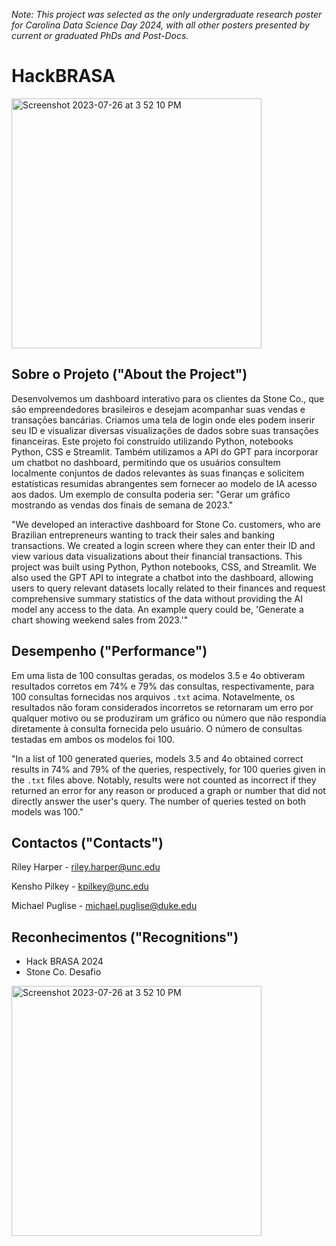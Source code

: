 *Note: This project was selected as the only undergraduate research poster for Carolina Data Science Day 2024, with all other posters presented by current or graduated PhDs and Post-Docs.*

# HackBRASA
<img width="400" alt="Screenshot 2023-07-26 at 3 52 10 PM" src="https://a.storyblok.com/f/182663/1344x756/bc9e2ed35a/stoneco.png">

## Sobre o Projeto ("About the Project")

Desenvolvemos um dashboard interativo para os clientes da Stone Co., que são empreendedores brasileiros e desejam acompanhar suas vendas e transações bancárias. Criamos uma tela de login onde eles podem inserir seu ID e visualizar diversas visualizações de dados sobre suas transações financeiras. Este projeto foi construído utilizando Python, notebooks Python, CSS e Streamlit. Também utilizamos a API do GPT para incorporar um chatbot no dashboard, permitindo que os usuários consultem localmente conjuntos de dados relevantes às suas finanças e solicitem estatísticas resumidas abrangentes sem fornecer ao modelo de IA acesso aos dados. Um exemplo de consulta poderia ser: "Gerar um gráfico mostrando as vendas dos finais de semana de 2023."

"We developed an interactive dashboard for Stone Co. customers, who are Brazilian entrepreneurs wanting to track their sales and banking transactions. We created a login screen where they can enter their ID and view various data visualizations about their financial transactions. This project was built using Python, Python notebooks, CSS, and Streamlit. We also used the GPT API to integrate a chatbot into the dashboard, allowing users to query relevant datasets locally related to their finances and request comprehensive summary statistics of the data without providing the AI model any access to the data. An example query could be, 'Generate a chart showing weekend sales from 2023.'"

## Desempenho ("Performance")

Em uma lista de 100 consultas geradas, os modelos 3.5 e 4o obtiveram resultados corretos em 74% e 79% das consultas, respectivamente, para 100 consultas fornecidas nos arquivos `.txt` acima. Notavelmente, os resultados não foram considerados incorretos se retornaram um erro por qualquer motivo ou se produziram um gráfico ou número que não respondia diretamente à consulta fornecida pelo usuário. O número de consultas testadas em ambos os modelos foi 100.

"In a list of 100 generated queries, models 3.5 and 4o obtained correct results in 74% and 79% of the queries, respectively, for 100 queries given in the `.txt` files above. Notably, results were not counted as incorrect if they returned an error for any reason or produced a graph or number that did not directly answer the user's query. The number of queries tested on both models was 100."

## Contactos ("Contacts")

Riley Harper - riley.harper@unc.edu

Kensho Pilkey - kpilkey@unc.edu

Michael Puglise - michael.puglise@duke.edu

## Reconhecimentos ("Recognitions")

- Hack BRASA 2024
- Stone Co. Desafio
<img width="400" alt="Screenshot 2023-07-26 at 3 52 10 PM" src="https://t4.ftcdn.net/jpg/05/80/61/77/360_F_580617753_UoIdSSVKLnk7YnGWWfrJvKsCFSQLn8eX.jpg">
